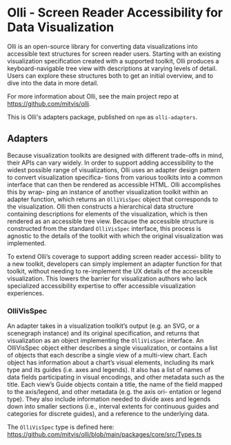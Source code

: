 # Olli - Screen Reader Accessibility for Data Visualization

Olli is an open-source library for converting data visualizations into accessible text structures for screen reader users. Starting with an existing visualization specification created with a supported toolkit, Olli produces a keyboard-navigable tree view with descriptions at varying levels of detail. Users can explore these structures both to get an initial overview, and to dive into the data in more detail.

For more information about Olli, see the main project repo at https://github.com/mitvis/olli.

This is Olli's adapters package, published on `npm` as `olli-adapters`.

## Adapters

Because visualization toolkits are designed with different trade-offs
in mind, their APIs can vary widely. In order to support adding
accessibility to the widest possible range of visualizations, Olli
uses an adapter design pattern to convert visualization specifica-
tions from various toolkits into a common interface that can then
be rendered as accessible HTML. Olli accomplishes this by wrap-
ping an instance of another visualization toolkit within an adapter
function, which returns an `OlliVisSpec` object that corresponds to
the visualization. Olli then constructs a hierarchical data structure
containing descriptions for elements of the visualization, which is
then rendered as an accessible tree view. Because the accessible
structure is constructed from the standard `OlliVisSpec` interface,
this process is agnostic to the details of the toolkit with which the
original visualization was implemented.

To extend Olli’s coverage to support adding screen reader accessi-
bility to a new toolkit, developers can simply implement an adapter
function for that toolkit, without needing to re-implement the UX
details of the accessible visualization. This lowers the barrier for
visualization authors who lack specialized accessibility expertise to
offer accessible visualization experiences.

### OlliVisSpec

An adapter takes in a visualization toolkit’s output (e.g. an SVG, or
a scenegraph instance) and its original specification, and returns that
visualization as an object implementing the `OlliVisSpec` interface.
An OlliVisSpec object either describes a single visualization,
or contains a list of objects that each describe a single view of
a multi-view chart. Each object has information about a chart’s
visual elements, including its mark type and its guides (i.e. axes and
legends). It also has a list of names of data fields participating in
visual encodings, and other metadata such as the title.
Each view’s Guide objects contain a title, the name of the field
mapped to the axis/legend, and other metadata (e.g. the axis ori-
entation or legend type). They also include information needed to
divide axes and legends down into smaller sections (i.e., interval
extents for continuous guides and categories for discrete guides),
and a reference to the underlying data.

The `OlliVisSpec` type is defined here: https://github.com/mitvis/olli/blob/main/packages/core/src/Types.ts
